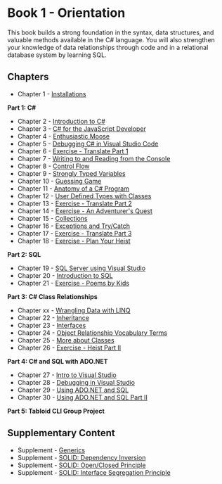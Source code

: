 # Book 1 - Orientation

This book builds a strong foundation in the syntax, data structures, and valuable methods available in the C# language. You will also strengthen your knowledge of data relationships through code and in a relational database system by learning SQL.

## Chapters

* Chapter 1 - [Installations](./chapters/INSTALLATIONS.md)

**Part 1: C#**

* Chapter 2 - [Introduction to C#](./chapters/CSHARP_INTRO.md)
* Chapter 3 - [C# for the JavaScript Developer](./chapters/CSHARP_JAVASCRIPT_COMPARISON.md)
* Chapter 4 - [Enthusiastic Moose](./chapters/ENTHUSIASTIC_MOOSE.md)
* Chapter 5 - [Debugging C# in Visual Studio Code](./chapters/DEBUGGING_VSCODE.md)
* Chapter 6 - [Exercise - Translate Part 1](./chapters/TRANSLATE_CSHARP_JAVASCRIPT.md)
* Chapter 7 - [Writing to and Reading from the Console](./chapters/CONSOLE.md)
* Chapter 8 - [Control Flow](./chapters/CONTROL_FLOW.md)
* Chapter 9 - [Strongly Typed Variables](./chapters/STRONGLY_TYPED_VARIABLES.md)
* Chapter 10 - [Guessing Game](./chapters/GUESSING_GAME_EXERCISE.md)
* Chapter 11 - [Anatomy of a C# Program](./chapters/ANATOMY_OF_CSHARP_APP.md)
* Chapter 12 - [User Defined Types with Classes](./chapters/CLASS_BASICS.md)
* Chapter 13 - [Exercise - Translate Part 2](./chapters/TRANSLATE_CSHARP_JAVASCRIPT.md)
* Chapter 14 - [Exercise - An Adventurer's Quest](./chapters/QUEST.md)
* Chapter 15 - [Collections](./chapters/COLLECTIONS.md)
* Chapter 16 - [Exceptions and Try/Catch](./chapters/TRY_CATCH_INTRO.md)
* Chapter 17 - [Exercise - Translate Part 3](./chapters/TRANSLATE_CSHARP_JAVASCRIPT.md)
* Chapter 18 - [Exercise - Plan Your Heist](./chapters/PLAN_YOUR_HEIST.md)

**Part 2: SQL**

* Chapter 19 - [SQL Server using Visual Studio](./chapters/SQL_SERVER_AND_VISUAL_STUDIO.md)
* Chapter 20 - [Introduction to SQL](./chapters/SQL_INTRO.md)
* Chapter 21 - [Exercise - Poems by Kids](./chapters/SQL_EXERCISE_POKI.md)

**Part 3: C# Class Relationships**

* Chapter xx - [Wrangling Data with LINQ](./chapters/LINQ_INTRO.md)
* Chapter 22 - [Inheritance](./chapters/INHERITANCE_INTRO.md)
* Chapter 23 - [Interfaces](./chapters/INTERFACES_INTRO.md)
* Chapter 24 - [Object Relationship Vocabulary Terms](./chapters/RELATIONSHIPS.md)
* Chapter 25 - [More about Classes](./chapters/CLASS_ADVANCED.md)
* Chapter 26 - [Exercise - Heist Part II](./chapters/CLASSIC_HEIST.md)

**Part 4: C# and SQL with ADO<span>.NET</span>**

* Chapter 27 - [Intro to Visual Studio](./chapters/VISUAL_STUDIO.md)
* Chapter 28 - [Debugging in Visual Studio](./chapters/DEBUGGING_VS.md)
* Chapter 29 - [Using ADO.NET and SQL](./chapters/ADONET_INTRO.md)
* Chapter 30 - [Using ADO.NET and SQL Part II](./chapters/ADONET_CONTINUED.md)

**Part 5: Tabloid CLI Group Project**

## Supplementary Content

* Supplement - [Generics](./chapters/GENERICS_INTRO.md)
* Supplement - [SOLID: Dependency Inversion](./chapters/DEPENDENCY_INVERSION.md)
* Supplement - [SOLID: Open/Closed Principle](./chapters/OPEN_CLOSED_PRINCIPLE.md)
* Supplement - [SOLID: Interface Segregation Principle](./chapters/INTERFACE_SEGREGATION_PRINCIPLE.md)

